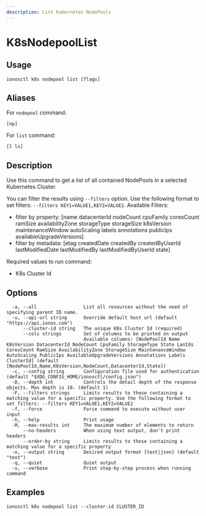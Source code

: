 ```yaml
---
description: List Kubernetes NodePools
---
```


# K8sNodepoolList

## Usage

```text
ionosctl k8s nodepool list [flags]
```

## Aliases

For `nodepool` command:

```text
[np]
```

For `list` command:

```text
[l ls]
```

## Description

Use this command to get a list of all contained NodePools in a selected Kubernetes Cluster.

You can filter the results using `--filters` option. Use the following format to set filters: `--filters KEY1=VALUE1,KEY2=VALUE2`.
Available Filters:
* filter by property: [name datacenterId nodeCount cpuFamily coresCount ramSize availabilityZone storageType storageSize k8sVersion maintenanceWindow autoScaling labels annotations publicIps availableUpgradeVersions]
* filter by metadata: [etag createdDate createdBy createdByUserId lastModifiedDate lastModifiedBy lastModifiedByUserId state]

Required values to run command:

* K8s Cluster Id

## Options

```text
  -a, --all                 List all resources without the need of specifying parent ID name.
  -u, --api-url string      Override default host url (default "https://api.ionos.com")
      --cluster-id string   The unique K8s Cluster Id (required)
      --cols strings        Set of columns to be printed on output 
                            Available columns: [NodePoolId Name K8sVersion DatacenterId NodeCount CpuFamily StorageType State LanIds CoresCount RamSize AvailabilityZone StorageSize MaintenanceWindow AutoScaling PublicIps AvailableUpgradeVersions Annotations Labels ClusterId] (default [NodePoolId,Name,K8sVersion,NodeCount,DatacenterId,State])
  -c, --config string       Configuration file used for authentication (default "$XDG_CONFIG_HOME/ionosctl/config.json")
  -D, --depth int           Controls the detail depth of the response objects. Max depth is 10. (default 1)
  -F, --filters strings     Limits results to those containing a matching value for a specific property. Use the following format to set filters: --filters KEY1=VALUE1,KEY2=VALUE2
  -f, --force               Force command to execute without user input
  -h, --help                Print usage
  -M, --max-results int     The maximum number of elements to return
      --no-headers          When using text output, don't print headers
      --order-by string     Limits results to those containing a matching value for a specific property
  -o, --output string       Desired output format [text|json] (default "text")
  -q, --quiet               Quiet output
  -v, --verbose             Print step-by-step process when running command
```

## Examples

```text
ionosctl k8s nodepool list --cluster-id CLUSTER_ID
```


